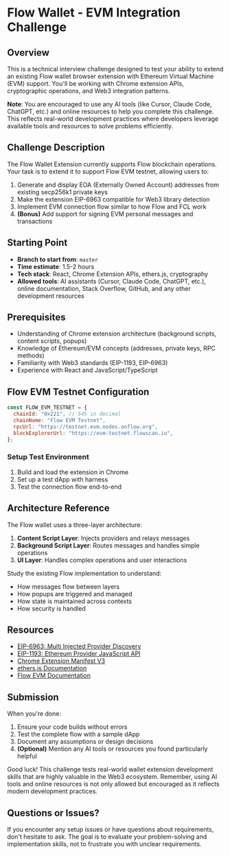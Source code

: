 # Flow Wallet - EVM Integration Challenge

## Overview

This is a technical interview challenge designed to test your ability to extend an existing Flow wallet browser extension with Ethereum Virtual Machine (EVM) support. You'll be working with Chrome extension APIs, cryptographic operations, and Web3 integration patterns.

**Note**: You are encouraged to use any AI tools (like Cursor, Claude Code, ChatGPT, etc.) and online resources to help you complete this challenge. This reflects real-world development practices where developers leverage available tools and resources to solve problems efficiently.

## Challenge Description

The Flow Wallet Extension currently supports Flow blockchain operations. Your task is to extend it to support Flow EVM testnet, allowing users to:

1. Generate and display EOA (Externally Owned Account) addresses from existing secp256k1 private keys
2. Make the extension EIP-6963 compatible for Web3 library detection
3. Implement EVM connection flow similar to how Flow and FCL work
4. **(Bonus)** Add support for signing EVM personal messages and transactions

## Starting Point

- **Branch to start from**: `master`
- **Time estimate**: 1.5-2 hours
- **Tech stack**: React, Chrome Extension APIs, ethers.js, cryptography
- **Allowed tools**: AI assistants (Cursor, Claude Code, ChatGPT, etc.), online documentation, Stack Overflow, GitHub, and any other development resources

## Prerequisites

- Understanding of Chrome extension architecture (background scripts, content scripts, popups)
- Knowledge of Ethereum/EVM concepts (addresses, private keys, RPC methods)
- Familiarity with Web3 standards (EIP-1193, EIP-6963)
- Experience with React and JavaScript/TypeScript

## Flow EVM Testnet Configuration

```javascript
const FLOW_EVM_TESTNET = {
  chainId: "0x221", // 545 in decimal
  chainName: "Flow EVM Testnet",
  rpcUrl: "https://testnet.evm.nodes.onflow.org",
  blockExplorerUrl: "https://evm-testnet.flowscan.io",
};
```

### Setup Test Environment

1. Build and load the extension in Chrome
2. Set up a test dApp with harness
3. Test the connection flow end-to-end

## Architecture Reference

The Flow wallet uses a three-layer architecture:

1. **Content Script Layer**: Injects providers and relays messages
2. **Background Script Layer**: Routes messages and handles simple operations
3. **UI Layer**: Handles complex operations and user interactions

Study the existing Flow implementation to understand:

- How messages flow between layers
- How popups are triggered and managed
- How state is maintained across contexts
- How security is handled

## Resources

- [EIP-6963: Multi Injected Provider Discovery](https://eips.ethereum.org/EIPS/eip-6963)
- [EIP-1193: Ethereum Provider JavaScript API](https://eips.ethereum.org/EIPS/eip-1193)
- [Chrome Extension Manifest V3](https://developer.chrome.com/docs/extensions/mv3/)
- [ethers.js Documentation](https://docs.ethers.org/)
- [Flow EVM Documentation](https://developers.flow.com/evm/about)

## Submission

When you're done:

1. Ensure your code builds without errors
2. Test the complete flow with a sample dApp
3. Document any assumptions or design decisions
4. **(Optional)** Mention any AI tools or resources you found particularly helpful

Good luck! This challenge tests real-world wallet extension development skills that are highly valuable in the Web3 ecosystem. Remember, using AI tools and online resources is not only allowed but encouraged as it reflects modern development practices.

## Questions or Issues?

If you encounter any setup issues or have questions about requirements, don't hesitate to ask. The goal is to evaluate your problem-solving and implementation skills, not to frustrate you with unclear requirements.
